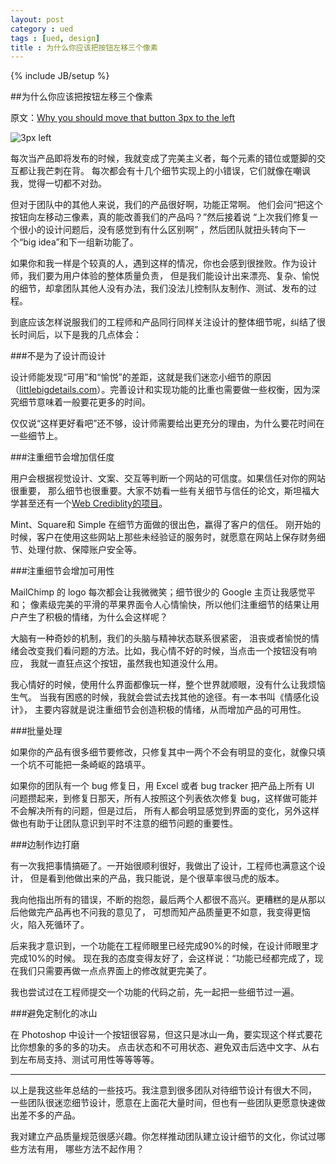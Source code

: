 ```yaml
---
layout: post
category : ued
tags : [ued, design]
title : 为什么你应该把按钮左移三个像素
---
```

{% include JB/setup %}

##为什么你应该把按钮左移三个像素

原文：[Why you should move that button 3px to the left][1]

![3px left][4]

每次当产品即将发布的时候，我就变成了完美主义者，每个元素的错位或蹩脚的交互都让我芒刺在背。 每次都会有十几个细节实现上的小错误，它们就像在嘲讽我，觉得一切都不对劲。

但对于团队中的其他人来说，我们的产品很好啊，功能正常啊。 他们会问“把这个按钮向左移动三像素，真的能改善我们的产品吗？”然后接着说 “上次我们修复一个很小的设计问题后，没有感觉到有什么区别啊” ，然后团队就扭头转向下一个“big idea”和下一组新功能了。

如果你和我一样是个较真的人，遇到这样的情况，你也会感到很挫败。作为设计师，我们要为用户体验的整体质量负责， 但是我们能设计出来漂亮、复杂、愉悦的细节，却拿团队其他人没有办法，我们没法儿控制队友制作、测试、发布的过程。

到底应该怎样说服我们的工程师和产品同行同样关注设计的整体细节呢，纠结了很长时间后，以下是我的几点体会：

###不是为了设计而设计

设计师能发现“可用”和“愉悦”的差距，这就是我们迷恋小细节的原因（[littlebigdetails.com][2]）。完善设计和实现功能的比重也需要做一些权衡，因为深究细节意味着一般要花更多的时间。

仅仅说“这样更好看吧”还不够，设计师需要给出更充分的理由，为什么要花时间在一些细节上。

###注重细节会增加信任度

用户会根据视觉设计、文案、交互等判断一个网站的可信度。如果信任对你的网站很重要， 那么细节也很重要。大家不妨看一些有关细节与信任的论文，斯坦福大学甚至还有一个[Web Crediblity的项目][3]。

Mint、Square和 Simple 在细节方面做的很出色，赢得了客户的信任。 刚开始的时候，客户在使用这些网站上那些未经验证的服务时，就愿意在网站上保存财务细节、处理付款、保障账户安全等。

###注重细节会增加可用性

MailChimp 的 logo 每次都会让我微微笑；细节很少的 Google 主页让我感觉平和； 像素级完美的平滑的苹果界面令人心情愉快，所以他们注重细节的结果让用户产生了积极的情绪，为什么会这样呢？

大脑有一种奇妙的机制，我们的头脑与精神状态联系很紧密， 沮丧或者愉悦的情绪会改变我们看问题的方法。比如，我心情不好的时候，当点击一个按钮没有响应， 我就一直狂点这个按钮，虽然我也知道没什么用。

我心情好的时候，使用什么界面都像玩一样，整个世界就顺眼，没有什么让我烦恼生气。 当我有困惑的时候，我就会尝试去找其他的途径。有一本书叫《情感化设计》， 主要内容就是说注重细节会创造积极的情绪，从而增加产品的可用性。

###批量处理

如果你的产品有很多细节要修改，只修复其中一两个不会有明显的变化，就像只填一个坑不可能把一条崎岖的路填平。

如果你的团队有一个 bug 修复日，用 Excel 或者 bug tracker 把产品上所有 UI 问题攒起来，到修复日那天，所有人按照这个列表依次修复 bug，这样做可能并不会解决所有的问题，但是过后， 所有人都会明显感觉到界面的变化，另外这样做也有助于让团队意识到平时不注意的细节问题的重要性。

###边制作边打磨

有一次我把事情搞砸了。一开始很顺利很好，我做出了设计，工程师也满意这个设计， 但是看到他做出来的产品，我只能说，是个很草率很马虎的版本。

我向他指出所有的错误，不断的抱怨，最后两个人都很不高兴。更糟糕的是从那以后他做完产品再也不问我的意见了， 可想而知产品质量更不如意，我变得更恼火，陷入死循环了。

后来我才意识到，一个功能在工程师眼里已经完成90%的时候，在设计师眼里才完成10%的时候。 现在我的态度变得友好了，会这样说：“功能已经都完成了，现在我们只需要再做一点点界面上的修改就更完美了。

我也尝试过在工程师提交一个功能的代码之前，先一起把一些细节过一遍。

###避免定制化的冰山

在 Photoshop 中设计一个按钮很容易，但这只是冰山一角，要实现这个样式要花比你想象的多的多的功夫。 点击状态和不可用状态、避免双击后选中文字、从右到左布局支持、测试可用性等等等等。

---

以上是我这些年总结的一些技巧。我注意到很多团队对待细节设计有很大不同， 一些团队很迷恋细节设计，愿意在上面花大量时间，但也有一些团队更愿意快速做出差不多的产品。

我对建立产品质量规范很感兴趣。你怎样推动团队建立设计细节的文化，你试过哪些方法有用， 哪些方法不起作用？



[1]:http://www.designstaff.org/articles/design-details-2011-11-29.html "原文"
[2]:http://littlebigdetails.com/ "little big details"
[3]:http://credibility.stanford.edu/publications.html "Stanford’s Web Crediblity Project"
[4]:https://d233eq3e3p3cv0.cloudfront.net/max/640/0*4TJpW3s0PFUPpGZT.jpeg